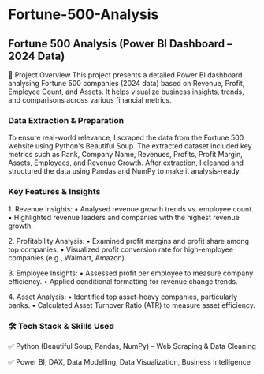 # Fortune-500-Analysis
## Fortune 500 Analysis (Power BI Dashboard – 2024 Data)

📌 Project Overview
This project presents a detailed Power BI dashboard analysing Fortune 500 companies (2024 data) based on Revenue, Profit, Employee Count, and Assets. It helps visualize business insights, trends, and comparisons across various financial metrics.

### Data Extraction & Preparation

To ensure real-world relevance, I scraped the data from the Fortune 500 website using Python's Beautiful Soup. The extracted dataset included key metrics such as Rank, Company Name, Revenues, Profits, Profit Margin, Assets, Employees, and Revenue Growth.
After extraction, I cleaned and structured the data using Pandas and NumPy to make it analysis-ready.

### Key Features & Insights
1️. Revenue Insights:
•	Analysed revenue growth trends vs. employee count.
•	Highlighted revenue leaders and companies with the highest revenue growth.

2️. Profitability Analysis:
•	Examined profit margins and profit share among top companies.
•	Visualized profit conversion rate for high-employee companies (e.g., Walmart, Amazon).

3️. Employee Insights:
•	Assessed profit per employee to measure company efficiency.
•	Applied conditional formatting for revenue change trends.

4️. Asset Analysis:
•	Identified top asset-heavy companies, particularly banks.
•	Calculated Asset Turnover Ratio (ATR) to measure asset efficiency.

### 🛠 Tech Stack & Skills Used
✅ Python (Beautiful Soup, Pandas, NumPy) – Web Scraping & Data Cleaning

✅ Power BI, DAX, Data Modelling, Data Visualization, Business Intelligence
